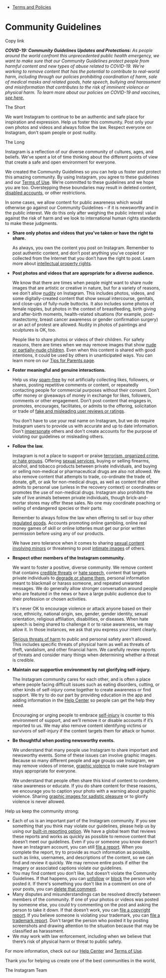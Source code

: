 *   [Terms and Policies](https://help.instagram.com/1417489251945243/?helpref=breadcrumb)

Community Guidelines
====================

Copy link

_**COVID-19: Community Guidelines Updates and Protections:** As people around the world confront this unprecedented public health emergency, we want to make sure that our Community Guidelines protect people from harmful content and new types of abuse related to COVID-19. We’re working to remove content that has the potential to contribute to real-world harm, including through our policies prohibiting coordination of harm, sale of medical masks and related goods, hate speech, bullying and harassment and misinformation that contributes to the risk of imminent violence or physical harm. To learn more about our policies on COVID-19 and vaccines, [see here.](https://help.instagram.com/697825587576762?helpref=faq_content)_

The Short

We want Instagram to continue to be an authentic and safe place for inspiration and expression. Help us foster this community. Post only your own photos and videos and always follow the law. Respect everyone on Instagram, don’t spam people or post nudity.

The Long

Instagram is a reflection of our diverse community of cultures, ages, and beliefs. We’ve spent a lot of time thinking about the different points of view that create a safe and open environment for everyone.

We created the Community Guidelines so you can help us foster and protect this amazing community. By using Instagram, you agree to these guidelines and our [Terms of Use](https://www.instagram.com/legal/terms). We’re committed to these guidelines and we hope you are too. Overstepping these boundaries may result in deleted content, [disabled accounts](https://help.instagram.com/366993040048856?helpref=faq_content), or other restrictions.

In some cases, we allow content for public awareness which would otherwise go against our Community Guidelines – if it is newsworthy and in the public interest. We do this only after weighing the public interest value against the risk of harm and we look to international human rights standards to make these judgments.

*   **Share only photos and videos that you’ve taken or have the right to share.**
    
    As always, you own the content you post on Instagram. Remember to post authentic content, and don’t post anything you’ve copied or collected from the Internet that you don’t have the right to post. Learn more about [intellectual property rights](https://help.instagram.com/126382350847838?helpref=faq_content).
    
*   **Post photos and videos that are appropriate for a diverse audience.**
    
    We know that there are times when people might want to share nude images that are artistic or creative in nature, but for a variety of reasons, we don’t allow [nudity](https://l.instagram.com/?u=https%3A%2F%2Fwww.facebook.com%2Fcommunitystandards%2Fadult_nudity_sexual_activity&e=AT0UQ5ZY5MtE1LwbLSovSBfuDeRmn7Ic4wvbTXbloPblfCuGI11qUq-Egda-gvVheKCT6m1D-cD11GB5lFZ_MQpD154n7kcIZq91Fgb_jk38ov4rYyoXICZn9p-XdIah0PdU8iiTHi5vjOQps2aNRw) on Instagram. This includes photos, videos, and some digitally-created content that show sexual intercourse, genitals, and close-ups of fully-nude buttocks. It also includes some photos of female nipples, but photos in the context of breastfeeding, birth giving and after-birth moments, health-related situations (for example, post-mastectomy, breast cancer awareness or gender confirmation surgery) or an act of protest are allowed. Nudity in photos of paintings and sculptures is OK, too.
    
    People like to share photos or videos of their children. For safety reasons, there are times when we may remove images that show [nude or partially-nude children](https://l.instagram.com/?u=https%3A%2F%2Fwww.facebook.com%2Fcommunitystandards%2Fchild_nudity_sexual_exploitation&e=AT0UQ5ZY5MtE1LwbLSovSBfuDeRmn7Ic4wvbTXbloPblfCuGI11qUq-Egda-gvVheKCT6m1D-cD11GB5lFZ_MQpD154n7kcIZq91Fgb_jk38ov4rYyoXICZn9p-XdIah0PdU8iiTHi5vjOQps2aNRw). Even when this content is shared with good intentions, it could be used by others in unanticipated ways. You can learn more on our [Tips for Parents page](https://help.instagram.com/154475974694511/?helpref=faq_content).
    
*   **Foster meaningful and genuine interactions.**
    
    Help us stay [spam-free](https://l.instagram.com/?u=https%3A%2F%2Fwww.facebook.com%2Fcommunitystandards%2Fspam&e=AT0UQ5ZY5MtE1LwbLSovSBfuDeRmn7Ic4wvbTXbloPblfCuGI11qUq-Egda-gvVheKCT6m1D-cD11GB5lFZ_MQpD154n7kcIZq91Fgb_jk38ov4rYyoXICZn9p-XdIah0PdU8iiTHi5vjOQps2aNRw) by not artificially collecting likes, followers, or shares, posting repetitive comments or content, or repeatedly contacting people for commercial purposes without their consent. Don’t offer money or giveaways of money in exchange for likes, followers, comments or other engagement. Don’t post content that engages in, promotes, encourages, facilitates, or admits to the offering, solicitation or trade of [fake and misleading user reviews or ratings](https://l.instagram.com/?u=https%3A%2F%2Fwww.facebook.com%2Fcommunitystandards%2Ffraud_deception&e=AT0UQ5ZY5MtE1LwbLSovSBfuDeRmn7Ic4wvbTXbloPblfCuGI11qUq-Egda-gvVheKCT6m1D-cD11GB5lFZ_MQpD154n7kcIZq91Fgb_jk38ov4rYyoXICZn9p-XdIah0PdU8iiTHi5vjOQps2aNRw).
    
    You don’t have to use your real name on Instagram, but we do require Instagram users to provide us with accurate and up to date information. Don't [impersonate](https://l.instagram.com/?u=https%3A%2F%2Fwww.facebook.com%2Fcommunitystandards%2Fmisrepresentation&e=AT0UQ5ZY5MtE1LwbLSovSBfuDeRmn7Ic4wvbTXbloPblfCuGI11qUq-Egda-gvVheKCT6m1D-cD11GB5lFZ_MQpD154n7kcIZq91Fgb_jk38ov4rYyoXICZn9p-XdIah0PdU8iiTHi5vjOQps2aNRw) others and don't create accounts for the purpose of violating our guidelines or misleading others.
    
*   **Follow the law.**
    
    Instagram is not a place to support or praise [terrorism, organized crime, or hate groups](https://l.instagram.com/?u=https%3A%2F%2Fwww.facebook.com%2Fcommunitystandards%2Fdangerous_individuals_organizations&e=AT0UQ5ZY5MtE1LwbLSovSBfuDeRmn7Ic4wvbTXbloPblfCuGI11qUq-Egda-gvVheKCT6m1D-cD11GB5lFZ_MQpD154n7kcIZq91Fgb_jk38ov4rYyoXICZn9p-XdIah0PdU8iiTHi5vjOQps2aNRw). Offering [sexual services](https://l.instagram.com/?u=https%3A%2F%2Fwww.facebook.com%2Fcommunitystandards%2Fsexual_solicitation&e=AT0UQ5ZY5MtE1LwbLSovSBfuDeRmn7Ic4wvbTXbloPblfCuGI11qUq-Egda-gvVheKCT6m1D-cD11GB5lFZ_MQpD154n7kcIZq91Fgb_jk38ov4rYyoXICZn9p-XdIah0PdU8iiTHi5vjOQps2aNRw), buying or selling firearms, alcohol, and tobacco products between private individuals, and buying or selling non-medical or pharmaceutical drugs are also not allowed. We also remove content that attempts to trade, co-ordinate the trade of, donate, gift, or ask for non-medical drugs, as well as content that either admits to personal use (unless in the recovery context) or coordinates or promotes the use of non-medical drugs. Instagram also prohibits the sale of live animals between private individuals, though brick-and-mortar stores may offer these sales. No one may coordinate poaching or selling of endangered species or their parts.
    
    Remember to always follow the law when offering to sell or buy other [regulated goods](https://l.instagram.com/?u=https%3A%2F%2Fwww.facebook.com%2Fcommunitystandards%2Fregulated_goods&e=AT0UQ5ZY5MtE1LwbLSovSBfuDeRmn7Ic4wvbTXbloPblfCuGI11qUq-Egda-gvVheKCT6m1D-cD11GB5lFZ_MQpD154n7kcIZq91Fgb_jk38ov4rYyoXICZn9p-XdIah0PdU8iiTHi5vjOQps2aNRw). Accounts promoting online gambling, online real money games of skill or online lotteries must get our prior written permission before using any of our products.
    
    We have zero tolerance when it comes to sharing [sexual content involving minors](https://l.instagram.com/?u=https%3A%2F%2Fwww.facebook.com%2Fcommunitystandards%2Fchild_nudity_sexual_exploitation&e=AT0UQ5ZY5MtE1LwbLSovSBfuDeRmn7Ic4wvbTXbloPblfCuGI11qUq-Egda-gvVheKCT6m1D-cD11GB5lFZ_MQpD154n7kcIZq91Fgb_jk38ov4rYyoXICZn9p-XdIah0PdU8iiTHi5vjOQps2aNRw) or threatening to post [intimate images](https://l.instagram.com/?u=https%3A%2F%2Fwww.facebook.com%2Fcommunitystandards%2Fsexual_exploitation_adults&e=AT0UQ5ZY5MtE1LwbLSovSBfuDeRmn7Ic4wvbTXbloPblfCuGI11qUq-Egda-gvVheKCT6m1D-cD11GB5lFZ_MQpD154n7kcIZq91Fgb_jk38ov4rYyoXICZn9p-XdIah0PdU8iiTHi5vjOQps2aNRw) of others.
    
*   **Respect other members of the Instagram community.**
    
    We want to foster a positive, diverse community. We remove content that contains [credible threats](https://l.instagram.com/?u=https%3A%2F%2Fwww.facebook.com%2Fcommunitystandards%2Fcredible_violence&e=AT0UQ5ZY5MtE1LwbLSovSBfuDeRmn7Ic4wvbTXbloPblfCuGI11qUq-Egda-gvVheKCT6m1D-cD11GB5lFZ_MQpD154n7kcIZq91Fgb_jk38ov4rYyoXICZn9p-XdIah0PdU8iiTHi5vjOQps2aNRw) or [hate speech](https://l.instagram.com/?u=https%3A%2F%2Fwww.facebook.com%2Fcommunitystandards%2Fhate_speech&e=AT0UQ5ZY5MtE1LwbLSovSBfuDeRmn7Ic4wvbTXbloPblfCuGI11qUq-Egda-gvVheKCT6m1D-cD11GB5lFZ_MQpD154n7kcIZq91Fgb_jk38ov4rYyoXICZn9p-XdIah0PdU8iiTHi5vjOQps2aNRw), content that targets private individuals to [degrade or shame them](https://l.instagram.com/?u=https%3A%2F%2Fwww.facebook.com%2Fcommunitystandards%2Fbullying&e=AT0UQ5ZY5MtE1LwbLSovSBfuDeRmn7Ic4wvbTXbloPblfCuGI11qUq-Egda-gvVheKCT6m1D-cD11GB5lFZ_MQpD154n7kcIZq91Fgb_jk38ov4rYyoXICZn9p-XdIah0PdU8iiTHi5vjOQps2aNRw), personal information meant to blackmail or harass someone, and repeated unwanted messages. We do generally allow stronger conversation around people who are featured in the news or have a large public audience due to their profession or chosen activities.
    
    It's never OK to encourage violence or attack anyone based on their race, ethnicity, national origin, sex, gender, gender identity, sexual orientation, religious affiliation, disabilities, or diseases. When hate speech is being shared to challenge it or to raise awareness, we may allow it. In those instances, we ask that you express your intent clearly.
    
    [Serious threats of harm](https://l.instagram.com/?u=https%3A%2F%2Fwww.facebook.com%2Fcommunitystandards%2Fcredible_violence&e=AT0UQ5ZY5MtE1LwbLSovSBfuDeRmn7Ic4wvbTXbloPblfCuGI11qUq-Egda-gvVheKCT6m1D-cD11GB5lFZ_MQpD154n7kcIZq91Fgb_jk38ov4rYyoXICZn9p-XdIah0PdU8iiTHi5vjOQps2aNRw) to public and personal safety aren't allowed. This includes specific threats of physical harm as well as threats of theft, vandalism, and other financial harm. We carefully review reports of threats and consider many things when determining whether a threat is credible.
    
*   **Maintain our supportive environment by not glorifying self-injury.**
    
    The Instagram community cares for each other, and is often a place where people facing difficult issues such as eating disorders, cutting, or other kinds of self-injury come together to create awareness or find support. We try to do our part by providing education in the app and adding information in the [Help Center](https://help.instagram.com/) so people can get the help they need.
    
    Encouraging or urging people to embrace [self-injury](https://l.instagram.com/?u=https%3A%2F%2Fwww.facebook.com%2Fcommunitystandards%2Fsuicide_self_injury_violence&e=AT0UQ5ZY5MtE1LwbLSovSBfuDeRmn7Ic4wvbTXbloPblfCuGI11qUq-Egda-gvVheKCT6m1D-cD11GB5lFZ_MQpD154n7kcIZq91Fgb_jk38ov4rYyoXICZn9p-XdIah0PdU8iiTHi5vjOQps2aNRw) is counter to this environment of support, and we’ll remove it or disable accounts if it’s reported to us. We may also remove content identifying victims or survivors of self-injury if the content targets them for attack or humor.
    
*   **Be thoughtful when posting newsworthy events.**
    
    We understand that many people use Instagram to share important and newsworthy events. Some of these issues can involve graphic images. Because so many different people and age groups use Instagram, we may remove videos of intense, [graphic violence](https://l.instagram.com/?u=https%3A%2F%2Fwww.facebook.com%2Fcommunitystandards%2Fgraphic_violence&e=AT0UQ5ZY5MtE1LwbLSovSBfuDeRmn7Ic4wvbTXbloPblfCuGI11qUq-Egda-gvVheKCT6m1D-cD11GB5lFZ_MQpD154n7kcIZq91Fgb_jk38ov4rYyoXICZn9p-XdIah0PdU8iiTHi5vjOQps2aNRw) to make sure Instagram stays appropriate for everyone.
    
    We understand that people often share this kind of content to condemn, raise awareness or educate. If you do share content for these reasons, we encourage you to caption your photo with a warning about graphic violence. Sharing [graphic images for sadistic pleasure](https://l.instagram.com/?u=https%3A%2F%2Fwww.facebook.com%2Fcommunitystandards%2Fcruel_insensitive&e=AT0UQ5ZY5MtE1LwbLSovSBfuDeRmn7Ic4wvbTXbloPblfCuGI11qUq-Egda-gvVheKCT6m1D-cD11GB5lFZ_MQpD154n7kcIZq91Fgb_jk38ov4rYyoXICZn9p-XdIah0PdU8iiTHi5vjOQps2aNRw) or to glorify violence is never allowed.
    

Help us keep the community strong:

*   Each of us is an important part of the Instagram community. If you see something that you think may violate our guidelines, please help us by using our [built-in reporting option](https://help.instagram.com/165828726894770?helpref=faq_content). We have a global team that reviews these reports and works as quickly as possible to remove content that doesn’t meet our guidelines. Even if you or someone you know doesn’t have an Instagram account, you can still [file a report](https://help.instagram.com/contact/383679321740945). When you complete the report, try to provide as much information as possible, such as links, usernames, and descriptions of the content, so we can find and review it quickly. We may remove entire posts if either the imagery or associated captions violate our guidelines.
*   You may find content you don’t like, but doesn’t violate the Community Guidelines. If that happens, you can [unfollow](https://help.instagram.com/286340048138725?helpref=faq_content) or [block](https://help.instagram.com/426700567389543/?helpref=faq_content) the person who posted it. If there's something you don't like in a comment on one of your posts, you can [delete that comment](https://help.instagram.com/289098941190483?helpref=faq_content).
*   Many disputes and misunderstandings can be resolved directly between members of the community. If one of your photos or videos was posted by someone else, you could try commenting on the post and asking the person to take it down. If that doesn’t work, you can [file a copyright report](https://help.instagram.com/126382350847838?helpref=faq_content). If you believe someone is violating your trademark, you can [file a trademark report](https://help.instagram.com/222826637847963?helpref=faq_content). Don't target the person who posted it by posting screenshots and drawing attention to the situation because that may be classified as harassment.
*   We may work with law enforcement, including when we believe that there’s risk of physical harm or threat to public safety.

For more information, check out our [Help Center](https://help.instagram.com/) and [Terms of Use](https://l.instagram.com/?u=http%3A%2F%2Finstagram.com%2Flegal%2Fterms%2F%23&e=AT0UQ5ZY5MtE1LwbLSovSBfuDeRmn7Ic4wvbTXbloPblfCuGI11qUq-Egda-gvVheKCT6m1D-cD11GB5lFZ_MQpD154n7kcIZq91Fgb_jk38ov4rYyoXICZn9p-XdIah0PdU8iiTHi5vjOQps2aNRw).

Thank you for helping us create one of the best communities in the world,

The Instagram Team
